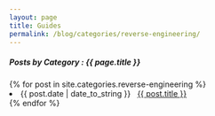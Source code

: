 ```yaml
---
layout: page
title: Guides
permalink: /blog/categories/reverse-engineering/
---
```


<h5> Posts by Category : {{ page.title }} </h5>

<div class="card">
{% for post in site.categories.reverse-engineering %}
 <li class="category-posts"><span>{{ post.date | date_to_string }}</span> &nbsp; <a href="{{ post.url }}">{{ post.title }}</a></li>
{% endfor %}
</div>
